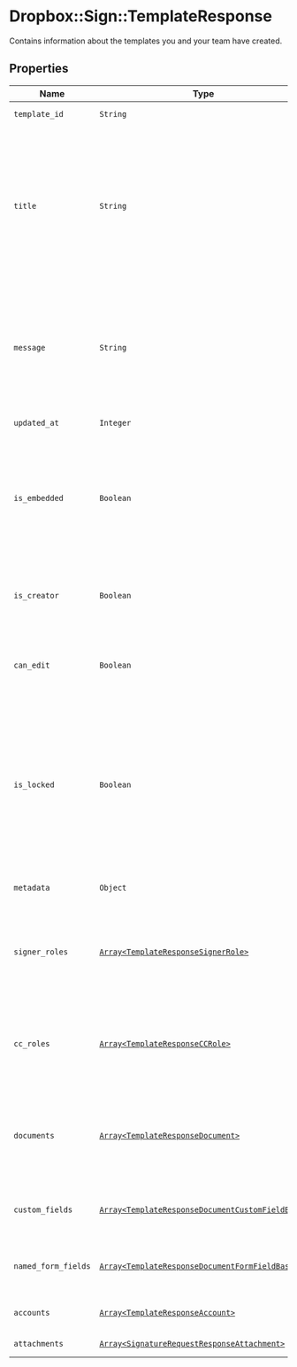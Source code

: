 # Dropbox::Sign::TemplateResponse

Contains information about the templates you and your team have created.

## Properties

| Name | Type | Description | Notes |
| ---- | ---- | ----------- | ----- |
| `template_id` | ```String``` |  The id of the Template.  |  |
| `title` | ```String``` |  The title of the Template. This will also be the default subject of the message sent to signers when using this Template to send a SignatureRequest. This can be overridden when sending the SignatureRequest.  |  |
| `message` | ```String``` |  The default message that will be sent to signers when using this Template to send a SignatureRequest. This can be overridden when sending the SignatureRequest.  |  |
| `updated_at` | ```Integer``` |  Time the template was last updated.  |  |
| `is_embedded` | ```Boolean``` |  `true` if this template was created using an embedded flow, `false` if it was created on our website. Will be `null` when you are not the creator of the Template.  |  |
| `is_creator` | ```Boolean``` |  `true` if you are the owner of this template, `false` if it&#39;s been shared with you by a team member.  |  |
| `can_edit` | ```Boolean``` |  Indicates whether edit rights have been granted to you by the owner (always `true` if that&#39;s you).  |  |
| `is_locked` | ```Boolean``` |  Indicates whether the template is locked. If `true`, then the template was created outside your quota and can only be used in `test_mode`. If `false`, then the template is within your quota and can be used to create signature requests.  |  |
| `metadata` | ```Object``` |  The metadata attached to the template.  |  |
| `signer_roles` | [```Array<TemplateResponseSignerRole>```](TemplateResponseSignerRole.md) |  An array of the designated signer roles that must be specified when sending a SignatureRequest using this Template.  |  |
| `cc_roles` | [```Array<TemplateResponseCCRole>```](TemplateResponseCCRole.md) |  An array of the designated CC roles that must be specified when sending a SignatureRequest using this Template.  |  |
| `documents` | [```Array<TemplateResponseDocument>```](TemplateResponseDocument.md) |  An array describing each document associated with this Template. Includes form field data for each document.  |  |
| `custom_fields` | [```Array<TemplateResponseDocumentCustomFieldBase>```](TemplateResponseDocumentCustomFieldBase.md) |  Deprecated. Use `custom_fields` inside the [documents](https://developers.hellosign.com/api/reference/operation/templateGet/#!c&#x3D;200&amp;path&#x3D;template/documents&amp;t&#x3D;response) array instead.  |  |
| `named_form_fields` | [```Array<TemplateResponseDocumentFormFieldBase>```](TemplateResponseDocumentFormFieldBase.md) |  Deprecated. Use `form_fields` inside the [documents](https://developers.hellosign.com/api/reference/operation/templateGet/#!c&#x3D;200&amp;path&#x3D;template/documents&amp;t&#x3D;response) array instead.  |  |
| `accounts` | [```Array<TemplateResponseAccount>```](TemplateResponseAccount.md) |  An array of the Accounts that can use this Template.  |  |
| `attachments` | [```Array<SignatureRequestResponseAttachment>```](SignatureRequestResponseAttachment.md) |  Signer attachments.  |  |

